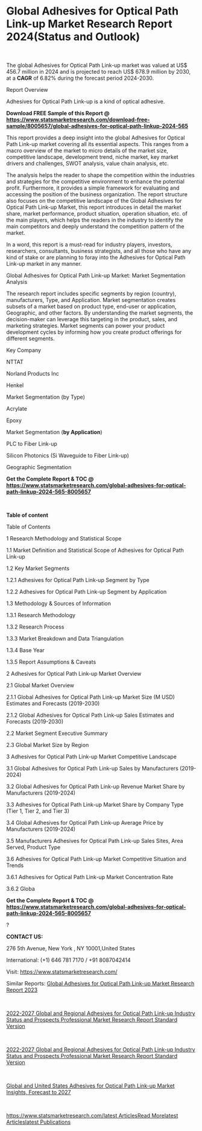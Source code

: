 <h1>Global Adhesives for Optical Path Link-up Market Research Report 2024(Status and Outlook)</h1><br/><p>The global Adhesives for Optical Path Link-up market was valued at US$ 456.7 million in 2024 and is projected to reach US$ 678.9 million by 2030, at a <strong>CAGR</strong> of 6.82% during the forecast period 2024-2030.</p>
 
 
 
 <p>Report Overview</p>
 
 
 
 <p>Adhesives for Optical Path Link-up is a kind of optical adhesive.</p>
 
 
 
 <p><strong>Download FREE Sample of this Report @ <a href="https://www.statsmarketresearch.com/download-free-sample/8005657/global-adhesives-for-optical-path-linkup-2024-565">https://www.statsmarketresearch.com/download-free-sample/8005657/global-adhesives-for-optical-path-linkup-2024-565</a></strong></p>
 
 
 
 <p>This report provides a deep insight into the global Adhesives for Optical Path Link-up market covering all its essential aspects. This ranges from a macro overview of the market to micro details of the market size, competitive landscape, development trend, niche market, key market drivers and challenges, SWOT analysis, value chain analysis, etc.</p>
 
 
 
 <p>The analysis helps the reader to shape the competition within the industries and strategies for the competitive environment to enhance the potential profit. Furthermore, it provides a simple framework for evaluating and accessing the position of the business organization. The report structure also focuses on the competitive landscape of the Global Adhesives for Optical Path Link-up Market, this report introduces in detail the market share, market performance, product situation, operation situation, etc. of the main players, which helps the readers in the industry to identify the main competitors and deeply understand the competition pattern of the market.</p>
 
 
 
 <p>In a word, this report is a must-read for industry players, investors, researchers, consultants, business strategists, and all those who have any kind of stake or are planning to foray into the Adhesives for Optical Path Link-up market in any manner.</p>
 
 
 
 <p>Global Adhesives for Optical Path Link-up Market: Market Segmentation Analysis</p>
 
 
 
 <p>The research report includes specific segments by region (country), manufacturers, Type, and Application. Market segmentation creates subsets of a market based on product type, end-user or application, Geographic, and other factors. By understanding the market segments, the decision-maker can leverage this targeting in the product, sales, and marketing strategies. Market segments can power your product development cycles by informing how you create product offerings for different segments.</p>
 
 
 
 <p>Key Company</p>
 
 
 
 <p>NTTAT</p>
 
 
 
 <p>Norland Products Inc</p>
 
 
 
 <p>Henkel</p>
 
 
 
 <p>Market Segmentation (by Type)</p>
 
 
 
 <p>Acrylate</p>
 
 
 
 <p>Epoxy</p>
 
 
 
 <p>Market Segmentation (<strong>by Application</strong>)</p>
 
 
 
 <p>PLC to Fiber Link-up</p>
 
 
 
 <p>Silicon Photonics (Si Waveguide to Fiber Link-up)</p>
 
 
 
 <p>Geographic Segmentation</p>
 
 
 
 <div><b>Get the Complete Report & TOC @ <a href="https://www.statsmarketresearch.com/global-adhesives-for-optical-path-linkup-2024-565-8005657">https://www.statsmarketresearch.com/global-adhesives-for-optical-path-linkup-2024-565-8005657</a></b></div>
 
 
 
 <p><br />
 
 <b>Table of content</b></p>
 
 
 
 <p>Table of Contents<br />
 
 1 Research Methodology and Statistical Scope<br />
 
 1.1 Market Definition and Statistical Scope of Adhesives for Optical Path Link-up<br />
 
 1.2 Key Market Segments<br />
 
 1.2.1 Adhesives for Optical Path Link-up Segment by Type<br />
 
 1.2.2 Adhesives for Optical Path Link-up Segment by Application<br />
 
 1.3 Methodology & Sources of Information<br />
 
 1.3.1 Research Methodology<br />
 
 1.3.2 Research Process<br />
 
 1.3.3 Market Breakdown and Data Triangulation<br />
 
 1.3.4 Base Year<br />
 
 1.3.5 Report Assumptions & Caveats<br />
 
 2 Adhesives for Optical Path Link-up Market Overview<br />
 
 2.1 Global Market Overview<br />
 
 2.1.1 Global Adhesives for Optical Path Link-up Market Size (M USD) Estimates and Forecasts (2019-2030)<br />
 
 2.1.2 Global Adhesives for Optical Path Link-up Sales Estimates and Forecasts (2019-2030)<br />
 
 2.2 Market Segment Executive Summary<br />
 
 2.3 Global Market Size by Region<br />
 
 3 Adhesives for Optical Path Link-up Market Competitive Landscape<br />
 
 3.1 Global Adhesives for Optical Path Link-up Sales by Manufacturers (2019-2024)<br />
 
 3.2 Global Adhesives for Optical Path Link-up Revenue Market Share by Manufacturers (2019-2024)<br />
 
 3.3 Adhesives for Optical Path Link-up Market Share by Company Type (Tier 1, Tier 2, and Tier 3)<br />
 
 3.4 Global Adhesives for Optical Path Link-up Average Price by Manufacturers (2019-2024)<br />
 
 3.5 Manufacturers Adhesives for Optical Path Link-up Sales Sites, Area Served, Product Type<br />
 
 3.6 Adhesives for Optical Path Link-up Market Competitive Situation and Trends<br />
 
 3.6.1 Adhesives for Optical Path Link-up Market Concentration Rate<br />
 
 3.6.2 Globa</p>
 
 
 
 <div><b>Get the Complete Report & TOC @ <a href="https://www.statsmarketresearch.com/global-adhesives-for-optical-path-linkup-2024-565-8005657">https://www.statsmarketresearch.com/global-adhesives-for-optical-path-linkup-2024-565-8005657</a></b></div>
 
 
 
 <p>? </p>
 
 
 
 <p><b>CONTACT US:</b><br />
 
 276 5th Avenue, New York , NY 10001,United States<br />
 
 International: (+1) 646 781 7170 / +91 8087042414<br />
 
 Visit: <a href="https://www.statsmarketresearch.com/">https://www.statsmarketresearch.com/</a><br />
 
 Similar Reports: <a href="https://www.statsmarketresearch.com/global-adhesives-for-optical-path-linkup-2024-565-8005657">Global Adhesives for Optical Path Link-up Market Research Report 2023</a><br />
 
 <br />
 
 <a href="https://www.statsmarketresearch.com/global-adhesives-for-optical-path-linkup-2024-565-8005657">2022-2027 Global and Regional Adhesives for Optical Path Link-up Industry Status and Prospects Professional Market Research Report Standard Version</a><br />
 
 <br />
 
 <a href="https://www.statsmarketresearch.com/global-adhesives-for-optical-path-linkup-2024-565-8005657">2022-2027 Global and Regional Adhesives for Optical Path Link-up Industry Status and Prospects Professional Market Research Report Standard Version</a><br />
 
 <br />
 
 <a href="https://www.statsmarketresearch.com/global-adhesives-for-optical-path-linkup-2024-565-8005657">Global and United States Adhesives for Optical Path Link-up Market Insights, Forecast to 2027</a><br />
 
 <br />
 
 <a href="https://gyeongbokgung.com">https://www.statsmarketresearch.com/</a><a href="https://hallyeomaritime.com">latest Articles</a><a href="https://jingwansa.com">Read More</a><a href="https://nguoiviet.jp/">latest Articles</a><a href="https://www.intelmarketresearch.com/">latest Publications</a></p>